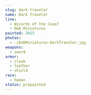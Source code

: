 ```yaml
---
slug: dark-traveler
name: Dark Traveler
line:
  - Wizards of the Coast
  - D&D Miniatures
painted: 2015
photos:
  - ./DnDMiniatures-DarkTraveler.jpg
weapons:
  - sword
armor:
  - cloak
  - leather
  - shield
race:
  - human
status: prepainted
---
```

